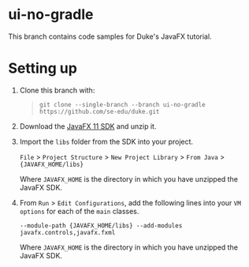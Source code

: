 # ui-no-gradle

This branch contains code samples for Duke's JavaFX tutorial.

# Setting up

1. Clone this branch with: 

	> `git clone --single-branch --branch ui-no-gradle https://github.com/se-edu/duke.git`


1. Download the [JavaFX 11 SDK](https://gluonhq.com/products/javafx/) and unzip it.
1. Import the `libs` folder from the SDK into your project. 
   
   `File` > `Project Structure` > `New Project Library` > `From Java` > `{JAVAFX_HOME/libs}`
   
   Where `JAVAFX_HOME` is the directory in which you have unzipped the JavaFX SDK.
   
1. From `Run` > `Edit Configurations`, add the following lines into your `VM options` for each of the `main` classes.

    `--module-path {JAVAFX_HOME/libs} --add-modules javafx.controls,javafx.fxml`
    
    Where `JAVAFX_HOME` is the directory in which you have unzipped the JavaFX SDK.
